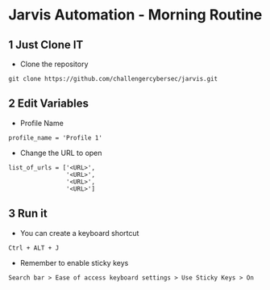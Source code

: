 # Jarvis Automation - Morning Routine

## 1 Just Clone IT

- Clone the repository
```
git clone https://github.com/challengercybersec/jarvis.git
```

## 2 Edit Variables


- Profile Name
```
profile_name = 'Profile 1'
```
- Change the URL to open
```
list_of_urls = ['<URL>',
                '<URL>',
                '<URL>',
                '<URL>']
```

## 3 Run it

- You can create a keyboard shortcut
```
Ctrl + ALT + J 
```
- Remember to enable sticky keys
```
Search bar > Ease of access keyboard settings > Use Sticky Keys > On
```